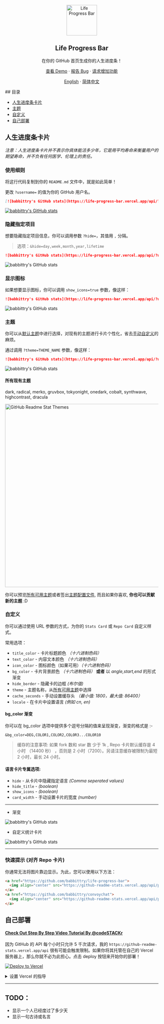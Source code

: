 <p align="center">
 <img width="100px" src="https://res.cloudinary.com/anuraghazra/image/upload/v1594908242/logo_ccswme.svg" align="center" alt="Life Progress Bar" />
 <h2 align="center">Life Progress Bar</h2>
 <p align="center">在你的 GitHub 首页生成你的人生进度条！</p>
</p>

  <p align="center">
    <a href="#demo">查看 Demo</a>
    ·
    <a href="https://github.com/babbittry/life-progress-bar/issues/new/choose">报告 Bug</a>
    ·
    <a href="https://github.com/babbittry/life-progress-bar/issues/new/choose">请求增加功能</a>
  </p>
  <p align="center">
    <a href="/docs/readme_en.md">English</a>
    ·
    <a href="readme.md">简体中文</a>
  </p>
## 目录

- [人生进度条卡片](#人生进度条卡片)
- [主题](#主题)
- [自定义](#自定义)
- [自己部署](#自己部署)

## 人生进度条卡片

_注意：人生进度条卡片并不表示你具体能活多少年，它是用平均寿命来衡量用户的期望寿命，并不负有任何医学、伦理上的责任。_

### 使用细则

将这行代码复制到你的 `README.md` 文件中，就是如此简单！

更改 `?username=` 的值为你的 GitHub 用户名。

```md
[![babbittry's GitHub stats](https://life-progress-bar.vercel.app/api/?username=babbittry)](https://github.com/babbittry/life-progress-bar)
```

[![babbittry's GitHub stats](https://life-progress-bar.vercel.app/api/?username=babbittry)](https://github.com/babbittry/life-progress-bar)

### 隐藏指定项目

想要隐藏指定项目信息，你可以调用参数 `?hide=`，其值用 `,` 分隔。

> 选项：`&hide=day,week,month,year,lifetime`

```md
![babbittry's GitHub stats](https://life-progress-bar.vercel.app/api/?username=babbittry&hide=day,week)
```

![babbittry's GitHub stats](https://life-progress-bar.vercel.app/api/?username=babbittry&hide=day,week)

### 显示图标

如果想要显示图标，你可以调用 `show_icons=true` 参数，像这样：

```md
![babbittry's GitHub stats](https://life-progress-bar.vercel.app/api/?username=babbittry&show_icons=true)
```

![babbittry's GitHub stats](https://life-progress-bar.vercel.app/api/?username=babbittry&show_icons=true)

### 主题

你可以从[默认主题](#主题)中进行选择，对现有的主题进行卡片个性化，省去[手动自定义](#自定义)的麻烦。

通过调用 `?theme=THEME_NAME` 参数，像这样：

```md
![babbittry's GitHub stats](https://life-progress-bar.vercel.app/api/?username=babbittry&show_icons=true&theme=radical)
```

![babbittry's GitHub stats](https://life-progress-bar.vercel.app/api/?username=babbittry&show_icons=true&theme=radical)

#### 所有现有主题

dark, radical, merko, gruvbox, tokyonight, onedark, cobalt, synthwave, highcontrast, dracula

<img src="https://res.cloudinary.com/babbittry/image/upload/v1595174536/grs-themes_l4ynja.png" alt="GitHub Readme Stat Themes" width="600px"/>

你可以预览[所有可用主题](../themes/README.md)或者签出[主题配置文件](../themes/index.js), 而且如果你喜欢, **你也可以贡献新的主题** :D

### 自定义

你可以通过使用 URL 参数的方式，为你的 `Stats Card` 或 `Repo Card` 自定义样式。

常用选项：

- `title_color` - 卡片标题颜色 _（十六进制色码）_
- `text_color` - 内容文本颜色 _（十六进制色码）_
- `icon_color` - 图标颜色（如果可用）_（十六进制色码）_
- `bg_color` - 卡片背景颜色 _（十六进制色码）_ **或者** 以 _angle,start,end_ 的形式渐变
- `hide_border` - 隐藏卡的边框 _(布尔值)_
- `theme` - 主题名称，从[所有可用主题](../themes/README.md)中选择
- `cache_seconds` - 手动设置缓存头 _（最小值: 1800，最大值: 86400）_
- `locale` - 在卡片中设置语言 _(例如 cn, en)_

#### bg_color 渐变

你可以在 bg_color 选项中提供多个逗号分隔的值来呈现渐变，渐变的格式是 :-

```
&bg_color=DEG,COLOR1,COLOR2,COLOR3...COLOR10
```

> 缓存的注意事项: 如果 fork 数和 star 数 少于 1k , Repo 卡片默认缓存是 4 小时 （14400 秒） ，否则是 2 小时（7200）。另请注意缓存被限制为最短 2 小时，最长 24 小时。

#### 语言卡片专属选项:

- `hide` - 从卡片中隐藏指定语言 _(Comma seperated values)_
- `hide_title` - _(boolean)_
- `show_icons` - _(boolean)_
- `card_width` - 手动设置卡片的宽度 _(number)_

---

- 渐变

![babbittry's GitHub stats](https://life-progress-bar.vercel.app/api/?username=babbittry&bg_color=30,e96443,904e95&title_color=fff&text_color=fff)

- 自定义统计卡片

![babbittry's GitHub stats](https://life-progress-bar.vercel.app/api/?username=babbittry&show_icons=true&title_color=fff&icon_color=79ff97&text_color=9f9f9f&bg_color=151515)

---

### 快速提示 (对齐 Repo 卡片)

你通常无法将图片靠边显示。为此，您可以使用以下方法：

```md
<a href="https://github.com/babbittry/life-progress-bar">
  <img align="center" src="https://github-readme-stats.vercel.app/api/pin/?username=babbittry&repo=github-readme-stats" />
</a>
<a href="https://github.com/babbittry/convoychat">
  <img align="center" src="https://github-readme-stats.vercel.app/api/pin/?username=babbittry&repo=convoychat" />
</a>
```

## 自己部署

#### [Check Out Step By Step Video Tutorial By @codeSTACKr](https://youtu.be/n6d4KHSKqGk?t=107)

因为 GitHub 的 API 每个小时只允许 5 千次请求，我的 `https://github-readme-stats.vercel.app/api` 很有可能会触发限制。如果你将其托管在自己的 Vercel 服务器上，那么你就不必为此担心。点击 deploy 按钮来开始你的部署！

[![Deploy to Vercel](https://vercel.com/button)](https://vercel.com/import/project?template=https://github.com/babbittry/life-progress-bar)

<details>
 <summary>设置 Vercel 的指导</summary>

1. 前往 [vercel.com](https://vercel.com/)
1. 点击 `Log in`
   ![](https://files.catbox.moe/tct1wg.png)
1. 点击 `Continue with GitHub` 通过 GitHub 进行登录
   ![](https://files.catbox.moe/btd78j.jpeg)
1. 登录 GitHub 并允许访问所有存储库（如果系统这样提示）
1. Fork 这个仓库
1. 返回到你的 [Vercel dashboard](https://vercel.com/dashboard)
1. 选择 `Import Project`
   ![](https://files.catbox.moe/qckos0.png)
1. 选择 `Import Git Repository`
   ![](https://files.catbox.moe/pqub9q.png)
1. 选择 root 并将所有内容保持不变，并且只需添加名为 PAT_1 的环境变量（如图所示），其中将包含一个个人访问令牌（PAT），你可以在[这里](https://github.com/settings/tokens/new)轻松创建（保留默认，并且只需要命名下，名字随便）
   ![](https://files.catbox.moe/caem5b.png)
1. 点击 deploy，这就完成了，查看你的域名就可使用 API 了！

</details>

---

## TODO：

- 显示一个人已经度过了多少天
- 显示一句古诗或名言